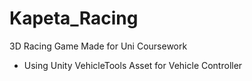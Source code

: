 # Kapeta_Racing
 3D Racing Game Made for Uni Coursework
 
 - Using Unity VehicleTools Asset for Vehicle Controller
